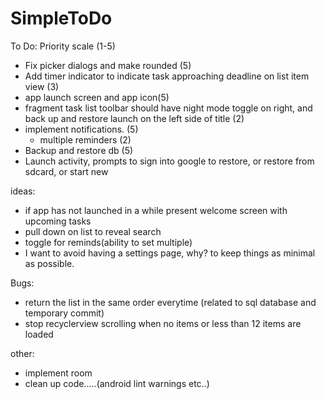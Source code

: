 # SimpleToDo
To Do:
    Priority scale (1-5)
- Fix picker dialogs and make rounded (5)
- Add timer indicator to indicate task approaching deadline on list item view (3)
- app launch screen and app icon(5)
- fragment task list toolbar should have night mode toggle on right, and back up and restore launch on the left side of title (2)
- implement notifications. (5)
    - multiple reminders (2)
- Backup and restore db (5)
- Launch activity, prompts to sign into google to restore, or restore from sdcard, or start new

ideas:
- if app has not launched in a while present welcome screen with upcoming tasks
- pull down on list to reveal search
- toggle for reminds(ability to set multiple)
- I want to avoid having a settings page, why? to keep things as minimal as possible.

Bugs:
- return the list in the same order everytime (related to sql database and temporary commit)
- stop recyclerview scrolling when no items or less than 12 items are loaded

other:
- implement room
- clean up code.....(android lint warnings etc..)
